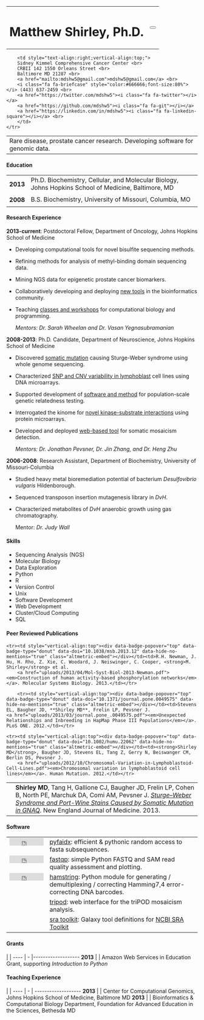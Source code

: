 <script type='text/javascript' src='https://d1bxh8uas1mnw7.cloudfront.net/assets/embed.js'></script>
<div id="about"></div>

<div id="contact"></div>

<table style="width:100%;">
<tr>
    <td>
        <h1 style="text-align:left;">Matthew Shirley, Ph.D.</h1>
    </td>
    <td style="text-align:right;">
        <div class="hidden-print" align="right">
            <button type="button" class="btn btn-default" onclick="window.location.href = 'about?print=true'"><span class="glyphicon glyphicon-print"></span></button>
        </div>
    </td>
</tr>
</table>

<table style="width:100%;">
    <tr>
        <td style="text-align:left;vertical-align:top;">
            Rare disease, prostate cancer research. Developing software for genomic data.
        </td>

        <td style="text-align:right;vertical-align:top;">
        Sidney Kimmel Comprehensive Cancer Center <br>
        CRBII 142 1550 Orleans Street <br>
        Baltimore MD 21287 <br>
        <a href="mailto:mdshw5@gmail.com">mdshw5@gmail.com</a> <br>
        <i class="fa fa-briefcase" style="color:#666666;font-size:80%"></i> (443) 637-2459 <br>
        <a href="https://twitter.com/mdshw5"><i class="fa fa-twitter"></i></a>
        <a href="https://github.com/mdshw5"><i class="fa fa-git"></i></a>
        <a href="https://linkedin.com/in/mdshw5"><i class="fa fa-linkedin-square"></i></a> <br>
        </td>
    </tr>
</table>

<div id="education"></div>

#### Education
<table>
    <tr><td style="padding:2mm;"><strong>2013</strong></td><td>Ph.D. Biochemistry, Cellular, and Molecular Biology, 
        Johns Hopkins School of Medicine, Baltimore, MD</td></tr>
    <tr><td style="padding:2mm;"><strong>2008</strong></td><td>B.S. Biochemistry, University of Missouri, Columbia, MO</td></tr>
</table>

#### Research Experience

**2013-current**: Postdoctoral Fellow, Department of Oncology,
    Johns Hopkins School of Medicine

 - Developing computational tools for novel bisulfite sequencing methods.
 - Refining methods for analysis of methyl-binding domain sequencing data.
 - Mining NGS data for epigenetic prostate cancer biomarkers.
 - Collaboratively developing and deploying [new tools](#software) in the bioinformatics community.
 - Teaching [classes and workshops](#teaching) for computational biology and programming.

    *Mentors: Dr. Sarah Wheelan and Dr. Vasan Yegnasubramanian*  

**2008-2013**: Ph.D. Candidate, Department of Neuroscience, Johns Hopkins School of Medicine

 - Discovered [somatic mutation](#publications) causing Sturge-Weber syndrome using whole genome sequencing.
 - Characterized [SNP and CNV variability in lymphoblast](#publications) cell lines using DNA microarrays.
 - Supported development of [software and method](#publications) for population-scale genetic relatedness testing.
 - Interrogated the kinome for [novel kinase-substrate interactions](#publications) using protein microarrays.
 - Developed and deployed [web-based tool](#software) for somatic mosaicism detection.

    *Mentors: Dr. Jonathan Pevsner, Dr. Jin Zhang, and Dr. Heng Zhu*


**2006-2008**: Research Assistant, Department of Biochemistry,
 University of Missouri-Columbia

 - Studied heavy metal bioremediation potential of bacterium *Desulfovibrio vulgaris* Hildenborough.
 - Sequenced transposon insertion mutagenesis library in *DvH*.
 - Characterized metabolites of *DvH* anaerobic growth using gas chromatography.

    Mentor: *Dr. Judy Wall*

#### Skills

<ul class="list-inline">
    <li>Sequencing Analysis (NGS)</li>
    <li>Molecular Biology</li>
    <li>Data Exploration</li>
    <li>Python</li>
    <li>R</li>
    <li>Version Control</li>
    <li>Unix</li>
    <li>Software Development</li>
    <li>Web Development</li>
    <li>Cluster/Cloud Computing</li>
    <li>SQL</li>
</ul>

<div id="publications" style="page-break-before:always;"></div>

#### Peer Reviewed Publications

<table>
    <tr><td style="vertical-align:top"><div data-badge-popover="top" data-badge-type="donut" data-doi="10.1056/NEJMoa1213507" data-hide-no-mentions="true" class="altmetric-embed"></div></td><td><strong>Shirley MD</strong>, Tang H, Gallione CJ, Baugher JD, Frelin LP, Cohen B, North PE, Marchuk DA, Comi AM, Pevsner J. <a href="uploads/2012/03/N-Engl-J-Med-2013-Shirley.pdf"><em>Sturge–Weber Syndrome and Port-Wine Stains Caused by Somatic Mutation in GNAQ</em></a>. New England Journal of Medicine. 2013.</td></tr>

    <tr><td style="vertical-align:top"><div data-badge-popover="top" data-badge-type="donut" data-doi="10.1038/msb.2013.12" data-hide-no-mentions="true" class="altmetric-embed"></div></td><td>R.H. Newman, J. Hu, H. Rho, Z. Xie, C. Woodard, J. Neiswinger, C. Cooper, <strong>M. Shirley</strong> et al.
        <a href="uploads/2013/04/Mol-Syst-Biol-2013-Newman.pdf"><em>Construction of human activity-based phosphorylation networks</em></a>. Molecular Systems Biology. 2013.</td></tr>

        <tr><td style="vertical-align:top"><div data-badge-popover="top" data-badge-type="donut" data-doi="10.1371/journal.pone.0049575" data-hide-no-mentions="true" class="altmetric-embed"></div></td><td>Stevens EL, Baugher JD, **Shirley MD**, Frelin LP, Pevsner J. 
    <a href="uploads/2013/03/journal.pone_.0049575.pdf"><em>Unexpected Relationships and Inbreeding in HapMap Phase III Populations</em></a>. PLoS ONE. 2012.</td></tr>

    <tr><td style="vertical-align:top"><div data-badge-popover="top" data-badge-type="donut" data-doi="10.1002/humu.22062" data-hide-no-mentions="true" class="altmetric-embed"></div></td><td><strong>Shirley MD</strong>, Baugher JD, Stevens EL, Tang Z, Gerry N, Beiswanger CM, Berlin DS, Pevsner J. 
        <a href="uploads/2012/10/Chromosomal-Variation-in-Lymphoblastoid-Cell-Lines.pdf"><em>Chromosomal variation in lymphoblastoid cell lines</em></a>. Human Mutation. 2012.</td></tr>
</table>  
<div id="software"></div>

#### Software

<table>
    <tr><td style="vertical-align:top"><iframe src="http://ghbtns.com/github-btn.html?user=mdshw5&repo=pyfaidx&type=watch&count=true" allowtransparency="true" frameborder="0" scrolling="0" width="90" height="20"></iframe></td><td><a href="https://github.com/mdshw5/pyfaidx">pyfaidx</a>: efficient & pythonic random access to fasta subsequences.</td></tr>
    <tr><td style="vertical-align:top"><iframe src="http://ghbtns.com/github-btn.html?user=mdshw5&repo=fastqp&type=watch&count=true" allowtransparency="true" frameborder="0" scrolling="0" width="90" height="20"></iframe></td><td><a href="https://github.com/mdshw5/fastqp">fastqp</a>: simple Python FASTQ and SAM read quality assessment and plotting.</td></tr>
    <tr><td style="vertical-align:top"><iframe src="http://ghbtns.com/github-btn.html?user=mdshw5&repo=hamstring&type=watch&count=true" allowtransparency="true" frameborder="0" scrolling="0" width="90" height="20"></iframe></td><td><a href="https://github.com/mdshw5/hamstring">hamstring</a>: Python module for generating / demultiplexing / correcting Hamming7,4 error-correcting DNA barcodes.</td></tr>
    <tr></td><td style="vertical-align:top"><td><a href="http://tripod.mattshirley.com">tripod</a>: web interface for the triPOD mosaicism analysis.</td></tr>
    <tr></td><td style="vertical-align:top"><td><a href="http://toolshed.g2.bx.psu.edu/view/matt-shirley/ncbi_sra_toolkit">sra toolkit</a>: Galaxy tool definitions for <a href="http://www.ncbi.nlm.nih.gov/Traces/sra/sra.cgi?view=software">NCBI SRA Toolkit</a></td></tr>
</table>

<div id="grants"></div>

#### Grants
 | |
---- | - |-------------------
**2013** |  | Amazon Web Services in Education Grant, supporting *Introduction to Python*

<div id="teaching"></div>

#### Teaching Experience
| |
---- | - | -------------------
**2013** | | Center for Computational Genomics, Johns Hopkins School of Medicine, Baltimore MD
**2013** | | Bioinformatics & Computational Biology Department, Foundation for Advanced Education in the Sciences, Bethesda MD